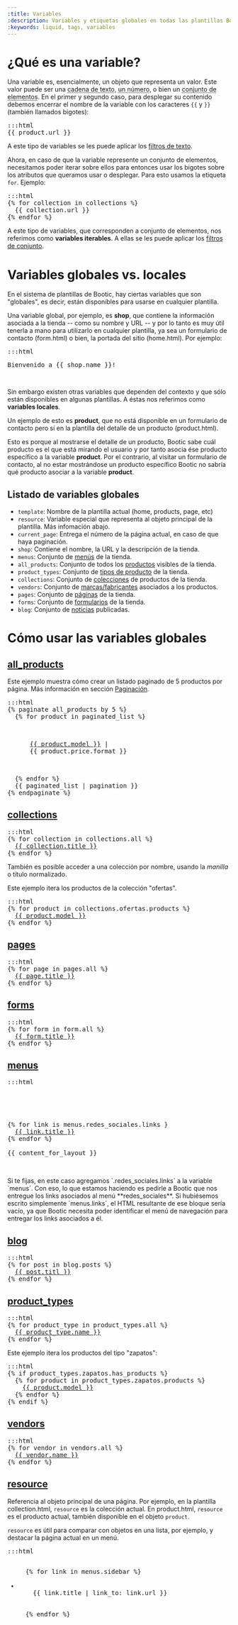 ```yaml
---
:title: Variables
:description: Variables y etiquetas globales en todas las plantillas Bootic
:keywords: liquid, tags, variables
---
```


# ¿Qué es una variable?

Una variable es, esencialmente, un objeto que representa un valor. Este valor puede ser una <abbr title="Como el nombre de un producto">cadena de texto</abbr>, <abbr title="Como el precio o peso de un producto">un número</abbr>, o bien un <abbr title="El listado de productos en oferta">conjunto de elementos</abbr>. En el primer y segundo caso, para desplegar su contenido debemos encerrar el nombre de la variable con los caracteres <code>{{</code> y <code>}}</code> (también llamados bigotes):

<pre>:::html
{{ product.url }}
</pre>

A este tipo de variables se les puede aplicar los <a href="/es/diseno/sintaxis/filtros/texto">filtros de texto</a>.

Ahora, en caso de que la variable represente un conjunto de elementos, necesitamos poder iterar sobre ellos para entonces usar los bigotes sobre los atributos que queramos usar o desplegar. Para esto usamos la etiqueta `for`. Ejemplo:

<pre>:::html
{% for collection in collections %}
  {{ collection.url }}
{% endfor %}
</pre>

A este tipo de variables, que corresponden a conjunto de elementos, nos referimos como **variables iterables**. A ellas se les puede aplicar los <a href="/es/diseno/sintaxis/filtros/conjuntos">filtros de conjunto</a>.

# Variables globales vs. locales

En el sistema de plantillas de Bootic, hay ciertas variables que son "globales", es decir, están disponibles para usarse en cualquier plantilla.

Una variable global, por ejemplo, es **shop**, que contiene la información asociada a la tienda -- como su nombre y URL -- y por lo tanto es muy útil tenerla a mano para utilizarlo en cualquier plantilla, ya sea un formulario de contacto (form.html) o bien, la portada del sitio (home.html). Por ejemplo:

<pre>:::html
<p>Bienvenido a {{ shop.name }}!</p>
</pre>

Sin embargo existen otras variables que dependen del contexto y que sólo están disponibles en algunas plantillas. A éstas nos referimos como **variables locales**.

Un ejemplo de esto es **product**, que no está disponible en un formulario de contacto pero sí en la plantilla del detalle de un producto (product.html).

Esto es porque al mostrarse el detalle de un producto, Bootic sabe cuál producto es el que está mirando el usuario y por tanto asocia ése producto específico a la variable **product**. Por el contrario, al visitar un formulario de contacto, al no estar mostrándose un producto específico Bootic no sabría qué producto asociar a la variable **product**.

## Listado de variables globales

<ul>
  <li>
    <code>template</code>:
      Nombre de la plantilla actual (home, products, page, etc)</li>
  <li>
    <code>resource</code>:
      Variable especial que representa al objeto principal de la plantilla. Más infomación abajo.</li>
  <li>
    <code>current_page</code>:
      Entrega el número de la página actual, en caso de que haya paginación.</li>
  <li>
    <code>shop</code>:
      Contiene el nombre, la URL y la descripción de la tienda.</li>
  <li>
    <code>menus</code>:
      Conjunto de <a href="/es/diseno/sintaxis/variables/menu">menús</a> de la tienda.</li>
  <li>
    <code>all_products</code>:
      Conjunto de todos los <a href="/es/diseno/sintaxis/variables/product">productos</a> visibles de la tienda.</li>
  <li>
    <code>product_types</code>:
      Conjunto de <a href="/es/diseno/sintaxis/variables/product_type">tipos de producto</a> de la tienda.</li>
  <li>
    <code>collections</code>:
    Conjunto de <a href="/es/diseno/sintaxis/variables/collection">colecciones</a> de productos de la tienda.</li>
  <li>
    <code>vendors</code>:
      Conjunto de <a href="/es/diseno/sintaxis/variables/vendor">marcas/fabricantes</a> asociados a los productos.</li>
  <li>
    <code>pages</code>:
      Conjunto de <a href="/es/diseno/sintaxis/variables/page">páginas</a> de la tienda.</li>
  <li>
    <code>forms</code>:
      Conjunto de <a href="/es/diseno/sintaxis/variables/form">formularios</a> de la tienda.</li>
  <!-- <li><code>links</code>: Conjunto de los links de la tienda.</li>-->
  <li>
    <code>blog</code>:
      Conjunto de <a href="/es/diseno/sintaxis/variables/post">noticias</a> publicadas.</li>
</ul>

# Cómo usar las variables globales

## [all_products](#all_products)
<div id="all_products">

Este ejemplo muestra cómo crear un listado paginado de 5 productos por página. Más información en sección [Paginación](/es/diseno/recetas/paginacion).

<pre>:::html
{% paginate all_products by 5 %}
  {% for product in paginated_list %}
    <p>
      <a href="{{ product.url }}">{{ product.model }}</a> |
      <span class="price">{{ product.price.format }}</span>
    </p>
  {% endfor %}
  {{ paginated_list | pagination }}
{% endpaginate %}
</pre>

</div>

## [collections](#collections)
<div id="collections">

<pre>:::html
{% for collection in collections.all %}
  <a href="{{ collection.url }}">{{ collection.title }}</a>
{% endfor %}
</pre>

También es posible acceder a una colección por nombre, usando la <em>manilla</em> o título normalizado.

Este ejemplo itera los productos de la colección "ofertas".

<pre>:::html
{% for product in collections.ofertas.products %}
  <a href="{{ product.url }}">{{ product.model }}</a>
{% endfor %}
</pre>

</div>

## [pages](#pages)
<div id="pages">

<pre>:::html
{% for page in pages.all %}
  <a href="{{ page.url }}">{{ page.title }}</a>
{% endfor %}
</pre>

</div>

## [forms](#forms)
<div id="forms">

<pre>:::html
{% for form in form.all %}
  <a href="{{ form.url }}">{{ form.title }}</a>
{% endfor %}
</pre>

</div>

## [menus](#menus)
<div id="menus">

<pre>:::html
<html>
<head>
  <title>{{ shop.name }}</title>
</head>
<body>
{% for link is menus.redes_sociales.links }
  <a href="{{ link.url }}">{{ link.title }}</a>
{% endfor %}

{{ content_for_layout }}
</body>
</html>
</pre>


<div class="tip">
Si te fijas, en este caso agregamos `.redes_sociales.links` a la variable `menus`. Con eso, lo que estamos haciendo es pedirle a Bootic que nos entregue los links asociados al menú **redes_sociales**. Si hubiésemos escrito simplemente `menus.links`, el HTML resultante de ese bloque sería vacío, ya que Bootic necesita poder identificar el menú de navegación para entregar los links asociados a él.
</div>

</div>

## [blog](#blog)
<div id="blog">

<pre>:::html
{% for post in blog.posts %}
  <a href="{{ post.url }}">{{ post.titl }}</a>
{% endfor %}
</pre>

</div>

## [product_types](#product_types)
<div id="product_types">

<pre>:::html
{% for product_type in product_types.all %}
  <a href="{{ product_type.url }}">{{ product_type.name }}</a>
{% endfor %}
</pre>

Este ejemplo itera los productos del tipo "zapatos":

<pre>:::html
{% if product_types.zapatos.has_products %}
  {% for product in product_types.zapatos.products %}
    <a href="{{ product.url }}">{{ product.model }}</a>
  {% endfor %}
{% endif %}
</pre>

</div>

## [vendors](#vendors)
<div id="vendors">

<pre>:::html
{% for vendor in vendors.all %}
  <a href="{{ vendor.url }}">{{ vendor.name }}</a>
{% endfor %}
</pre>

</div>

## [resource](#resource)
<div id="resource">

Referencia al objeto principal de una página. Por ejemplo, en la plantilla collection.html, <code>resource</code> es la colección actual. En product.html, <code>resource</code> es el producto actual, también disponible en el objeto <code>product</code>.

<code>resource</code> es útil para comparar con objetos en una lista, por ejemplo, y destacar la página actual en un menú.

<pre>:::html
<ul>
  {% for link in menus.sidebar %}
  <li class="{{ 'current' | print_if_equal: resource, link }}">
    {{ link.title | link_to: link.url }}
  </li>
  {% endfor %}
</ul>
</pre>

</div>
